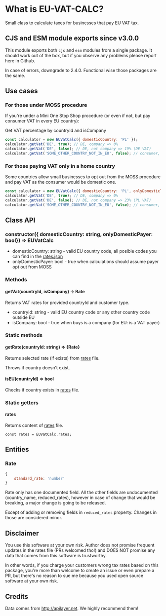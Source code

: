 # What is EU-VAT-CALC?
Small class to calculate taxes for businesses that pay EU VAT tax.

## CJS and ESM module exports since v3.0.0
This module exports both `cjs` and `esm` modules from a single package.
It should work out of the box, but if you observe any problems please report here in Github.

In case of errors, downgrade to 2.4.0. Functional wise those packages are the same.

## Use cases
### For those under MOSS procedure
If you're under a Mini One Stop Shop procedure (or even if not, but pay consumer VAT in every EU country):

Get VAT percentage by countryId and isCompany
```javascript
const calculator = new EUVatCalc({ domesticCountry: 'PL' });
calculator.getVat('DE', true); // DE, company => 0%
calculator.getVat('DE', false); // DE, not company => 19% (DE VAT)
calculator.getVat('SOME_OTHER_COUNTRY_NOT_IN_EU', false); // consumer, not in EU => 0%
```

### For those paying VAT only in a home country
Some countries allow small businesses to opt out from the MOSS procedure and pay VAT as the consumer would be domestic one.

```javascript
const calculator = new EUVatCalc({ domesticCountry: 'PL', onlyDomesticTaxPayer: true });
calculator.getVat('DE', true); // DE, company => 0%
calculator.getVat('DE', false); // DE, not company => 23% (PL VAT)
calculator.getVat('SOME_OTHER_COUNTRY_NOT_IN_EU', false); // consumer, not in EU => 0%
```

## Class API
### constructor({ domesticCountry: string, onlyDomesticPayer: bool}) => EUVatCalc
- domesticCountry: string - valid EU country code, all posible codes you can find in the [rates.json](src/res/rates.json)
- onlyDomesticPayer: bool - true when calculations should assume payer opt out from MOSS

### Methods
#### getVat(countryId, isCompany) -> Rate
Returns VAT rates for provided countryId and customer type.
- countryId: string - valid EU country code or any other country code outside EU
- isCompany: bool - true when buys is a company (for EU: is a VAT payer)

### Static methods
#### getRate(countryId: string) => {Rate}
Returns selected rate (if exists) from [rates](src/res/rates.json) file.

Throws if country doesn't exist.

#### isEU(countryId) => bool
Checks if country exists in [rates](src/res/rates.json) file. 

### Static getters
#### rates
Returns content of [rates](src/res/rates.json) file.

```
const rates = EUVatCalc.rates;
```

## Entities
### Rate
```javascript
{
    standard_rate: 'number'
}
```

Rate only has one documented field. All the other fields are undocumented (country_name, reduced_rates),
however in case of change that would be breaking, a major change is going to be released.

Except of adding or removing fields in `reduced_rates` property. Changes in those are considered minor.

## Disclaimer
You use this software at your own risk. Author does not promise frequent updates in the rates file (PRs welcomed tho!)
and DOES NOT promise any data that comes from this software is trustworthy.

In other words, if you charge your customers wrong tax rates based on this package,
you're more than welcome to create an issue or even prepare a PR, but there's no reason to sue me because you used
open source software at your own risk.

## Credits
Data comes from http://apilayer.net. We highly recommend them!

